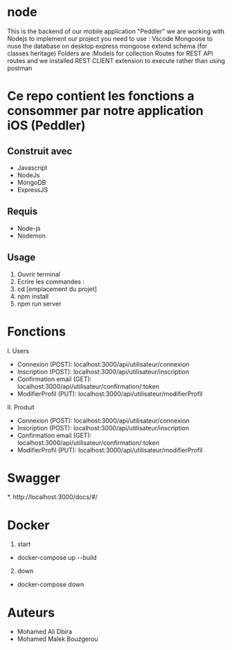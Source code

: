 # node
This is the backend of our mobile application "Peddler" we are working with Nodejs to implement our project you need to use : Vscode Mongoose to nuse the database on desktop express mongoose 
extend schema (for classes heritage)
Folders are :Models for collection Routes for REST API routes and we installed REST CLIENT extension to execute rather than using postman 




# Ce repo contient les fonctions a consommer par notre application iOS (Peddler)

## Construit avec
* Javascript
* NodeJs
* MongoDB
* ExpressJS
## Requis
* Node-js
* Nodemon
## Usage
1. Ouvrir terminal
2. Ecrire les commandes :
3. cd [emplacement du projet]
4. npm install
5. npm run server
# Fonctions
I. Users
* Connexion (POST): localhost:3000/api/utilisateur/connexion
* Inscription (POST): localhost:3000/api/utilisateur/inscription
* Confirmation email (GET): localhost:3000/api/utilisateur/confirmation/:token
* ModifierProfil (PUT): localhost:3000/api/utilisateur/modifierProfil

II. Produit
* Connexion (POST): localhost:3000/api/utilisateur/connexion
* Inscription (POST): localhost:3000/api/utilisateur/inscription
* Confirmation email (GET): localhost:3000/api/utilisateur/confirmation/:token
* ModifierProfil (PUT): localhost:3000/api/utilisateur/modifierProfil
# Swagger
*. http://localhost:3000/docs/#/
# Docker
1. start 
* docker-compose up --build
2. down
*  docker-compose down

# Auteurs
* Mohamed Ali Dbira
* Mohamed Malek Bouzgerou
